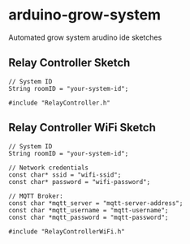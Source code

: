 # arduino-grow-system

Automated grow system arudino ide sketches

## Relay Controller Sketch
```
// System ID
String roomID = "your-system-id";

#include "RelayController.h"
```

## Relay Controller WiFi Sketch
```
// System ID
String roomID = "your-system-id";

// Network credentials
const char* ssid = "wifi-ssid";
const char* password = "wifi-password";

// MQTT Broker:
const char *mqtt_server = "mqtt-server-address";
const char *mqtt_username = "mqtt-username";
const char *mqtt_password = "mqtt-password";

#include "RelayControllerWiFi.h"
```
